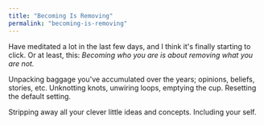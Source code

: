 ```yaml
---
title: "Becoming Is Removing"
permalink: "becoming-is-removing"
---
```


Have meditated a lot in the last few days, and I think it's finally starting to click. Or at least, this: *Becoming who you are is about removing what you are not.*

Unpacking baggage you've accumulated over the years; opinions, beliefs, stories, etc. Unknotting knots, unwiring loops, emptying the cup. Resetting the default setting.

Stripping away all your clever little ideas and concepts. Including your self.
